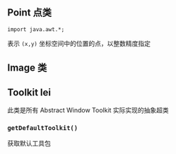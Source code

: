 ## Point 点类

`import java.awt.*;`

表示 `(x,y)` 坐标空间中的位置的点，以整数精度指定

## Image 类



## Toolkit lei

此类是所有 Abstract Window Toolkit 实际实现的抽象超类

### `getDefaultToolkit()`

获取默认工具包

## 

